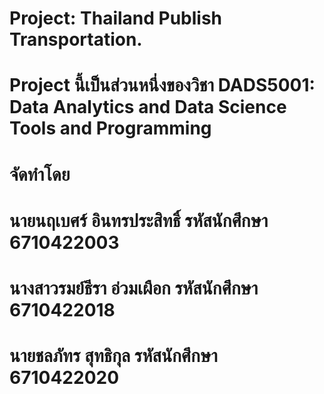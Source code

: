 # Project: Thailand Publish Transportation.
  # Project นี้เป็นส่วนหนึ่งของวิชา DADS5001: Data Analytics and Data Science Tools and Programming

# จัดทำโดย
# นายนฤเบศร์ อินทรประสิทธิ์ รหัสนักศึกษา 6710422003
# นางสาวรมย์ธีรา อ่วมเผือก  รหัสนักศึกษา 6710422018
# นายชลภัทร สุทธิกุล       รหัสนักศึกษา 6710422020

